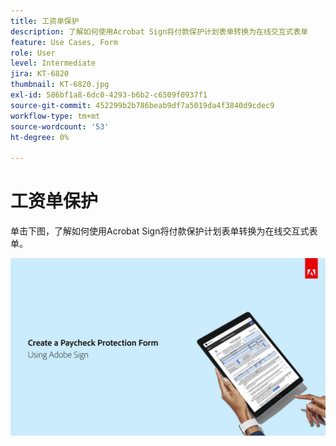 ```yaml
---
title: 工资单保护
description: 了解如何使用Acrobat Sign将付款保护计划表单转换为在线交互式表单
feature: Use Cases, Form
role: User
level: Intermediate
jira: KT-6820
thumbnail: KT-6820.jpg
exl-id: 586bf1a8-6dc0-4293-b6b2-c6509f0937f1
source-git-commit: 452299b2b786beab9df7a5019da4f3840d9cdec9
workflow-type: tm+mt
source-wordcount: '53'
ht-degree: 0%

---
```


# 工资单保护

单击下图，了解如何使用Acrobat Sign将付款保护计划表单转换为在线交互式表单。

[![付款捕获交互式演练](../assets/Paycheck.jpg)](https://acrobatusers.com/paycheck-protection-program-resource-hub/walkthrough/)
